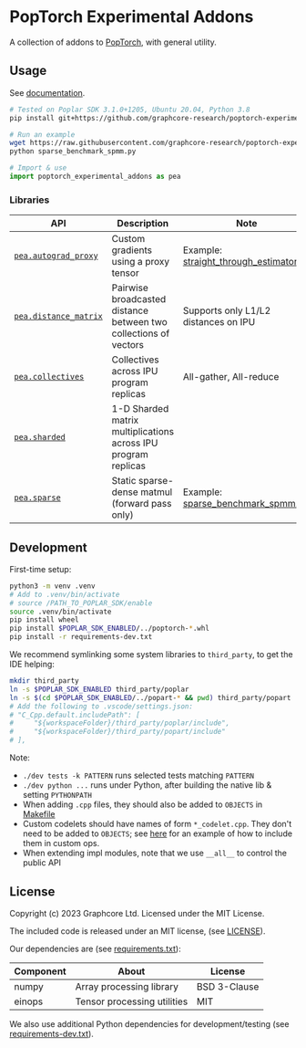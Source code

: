 # PopTorch Experimental Addons

A collection of addons to [PopTorch](https://github.com/graphcore/poptorch), with general utility.


## Usage

See [documentation](https://graphcore-research.github.io/poptorch-experimental-addons).

```bash
# Tested on Poplar SDK 3.1.0+1205, Ubuntu 20.04, Python 3.8
pip install git+https://github.com/graphcore-research/poptorch-experimental-addons

# Run an example
wget https://raw.githubusercontent.com/graphcore-research/poptorch-experimental-addons/main/examples/sparse_benchmark_spmm.py
python sparse_benchmark_spmm.py
```

```python
# Import & use
import poptorch_experimental_addons as pea
```

### Libraries

| API | Description | Note |
| --- | --- | --- |
| [`pea.autograd_proxy`](https://graphcore-research.github.io/poptorch-experimental-addons/index.html#poptorch_experimental_addons.autograd_proxy) | Custom gradients using a proxy tensor | Example: [straight_through_estimator.py](examples/straight_through_estimator.py) |
| [`pea.distance_matrix`](https://graphcore-research.github.io/poptorch-experimental-addons/index.html#poptorch_experimental_addons.distance_matrix) | Pairwise broadcasted distance between two collections of vectors | Supports only L1/L2 distances on IPU |
| [`pea.collectives`](https://graphcore-research.github.io/poptorch-experimental-addons/collectives.html) | Collectives across IPU program replicas | All-gather, All-reduce |
| [`pea.sharded`](https://graphcore-research.github.io/poptorch-experimental-addons/sharded.html) | 1-D Sharded matrix multiplications across IPU program replicas | |
| [`pea.sparse`](https://graphcore-research.github.io/poptorch-experimental-addons/sparse.html) | Static sparse-dense matmul (forward pass only) | Example: [sparse_benchmark_spmm.py](examples/sparse_benchmark_spmm.py) |



## Development

First-time setup:

```bash
python3 -m venv .venv
# Add to .venv/bin/activate
# source /PATH_TO_POPLAR_SDK/enable
source .venv/bin/activate
pip install wheel
pip install $POPLAR_SDK_ENABLED/../poptorch-*.whl
pip install -r requirements-dev.txt
```

We recommend symlinking some system libraries to `third_party`, to get the IDE helping:

```bash
mkdir third_party
ln -s $POPLAR_SDK_ENABLED third_party/poplar
ln -s $(cd $POPLAR_SDK_ENABLED/../popart-* && pwd) third_party/popart
# Add the following to .vscode/settings.json:
# "C_Cpp.default.includePath": [
#     "${workspaceFolder}/third_party/poplar/include",
#     "${workspaceFolder}/third_party/popart/include"
# ],
```

Note:

 - `./dev tests -k PATTERN` runs selected tests matching `PATTERN`
 - `./dev python ...` runs under Python, after building the native lib & setting `PYTHONPATH`
 - When adding `.cpp` files, they should also be added to `OBJECTS` in [Makefile](Makefile)
 - Custom codelets should have names of form `*_codelet.cpp`. They don't need to be added to `OBJECTS`; see
 [here](poptorch_experimental_addons/cpp/distance_matrix.cpp#L440) for an example of how to include them in custom ops.
 - When extending impl modules, note that we use `__all__` to control the public API


## License

Copyright (c) 2023 Graphcore Ltd. Licensed under the MIT License.

The included code is released under an MIT license, (see [LICENSE](LICENSE)).

Our dependencies are (see [requirements.txt](requirements.txt)):

| Component | About | License |
| --- | --- | --- |
| numpy | Array processing library | BSD 3-Clause |
| einops | Tensor processing utilities | MIT |

We also use additional Python dependencies for development/testing (see [requirements-dev.txt](requirements-dev.txt)).
